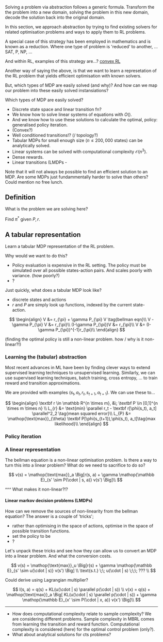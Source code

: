 Solving a problem via abstraction follows a generic formula. Transform the the problem into a new domain, solving the problem in this new domain, decode the solution back into the original domain.

In this section, we approach abstraction by trying to find existing solvers for related optimisation problems and ways to apply them to RL problems.

A special case of this strategy has been employed in  mathematics and is known as a reduction. Where one type of problem is 'reduced' to another, ... SAT, P, NP, ...

And within RL, examples of this strategy are...?  [convex RL](https://bodono.github.io/thesis/bod_thesis.pdf)

Another way of saying the above, is that we want to learn a represetation of the RL problem that yields efficient optimisation with known solvers.

<!-- Want to demonstrate the problem being solved -->

But, which types of MDP are easily solved (and why)? And how can we map our problem into these easily solved instansiations?


Which types of MDP are easily solved?

- Discrete state space and linear transition fn?
- We know how to solve linear systems of equations with $O()$.
- And we know how to use these solutions to calculate the optimal, policy: generalised policy iteration.
- (Convex?)
- Well conditioned transitions!? (/ topology?)
- Tabular MDPs for small enough size ($n\le 200,000$ states) can be analytically solved.
- Linear systems can be solved with computational complexity $\mathcal O(n^3)$.
- Dense rewards.
- Linear transitions (LMDPs - 

Note that it will not always be possible to find an efficient solution to an MDP.
Are some MDPs just fundammentally harder to solve than others?
Could mention no free lunch.

<!-- Want an example -->

## Definition

What is the problem we are solving here?

Find $\pi^{* }$ given $P, r$.

## A tabular representation

Learn a tabular MDP representation of the RL problem.

Why would we want to do this?
- Policy evaluation is expensive in the RL setting. The policy must be simulated over all possible states-action pairs. And scales poorly with variance. (how poorly?)
- ?

Just quickly, what does a tabular MDP look like?
- discrete states and actions
- $r$ and $P$ are simply look up functions, indexed by the current state-action.

$$
\begin{align}
V &= r_{\pi} + \gamma P_{\pi} V \tag{bellman eqn}\\
V - \gamma P_{\pi} V &= r_{\pi}\\
(I-\gamma P_{\pi})V &= r_{\pi}\\
V &= (I-\gamma P_{\pi})^{-1}r_{\pi}\\
\end{align}
$$

(finding the optimal policy is still a non-linear problem. how / why is it non-linear?!)


### Learning the (tabular) abstraction

Most recent advances in ML have been by finding clever ways to extend supervised learning techniques to unsupervised learning. Similarly, we can use supervised learning techniques, batch training, cross entropy, ... to train reward and transition approximations.

We are provided with examples $(s_t, a_t, r_t, s_{t+1}, a_{t+1})$. We can use these to...

$$
\begin{align}
\textbf  r \in \mathbb R^{n \times m}, &\; \textbf P \in [0,1]^{n \times m \times n} \\
L_{r} &= \text{min} \parallel r_t - \textbf r[\phi(s_t), a_t] \parallel^2_2 \tag{mean squared error}\\
L_{P} &= \mathop{\text{max}}_{\theta} \textbf P[\phi(s_{t+1}),\phi(s_t), a_t]\tag{max likelihood}\\
\end{align}
$$

### Policy iteration



### A linear representation

The bellman equation is a non-linear optimisation problem.
Is there a way to turn this into a linear problem? What do we need to sacrifice to do so?

$$
v(s) = \mathop{\text{max}}_a \Big[r(s, a) + \gamma \mathop{\mathbb E}_{s' \sim P(\cdot | s, a)} v(s') \Big]\\
$$

^^^ What makes it non-linear?!?


#### Linear markov decision problems (LMDPs)

How can we remove the sources of non-linearity from the bellman equation? The answer is a couple of 'tricks';

- rather than optimising in the space of actions, optimise in the space of possible transition functions.
- set the policy to be
- ?

Let's unpack these tricks and see how they can allow us to convert an MDP into a linear problem. And what the conversion costs.


$$
v(s) = \mathop{\text{max}}_u \Big[r(s) + \gamma \mathop{\mathbb E}_{s' \sim u(\cdot | s)} v(s') \Big] \\
\text{s.t.}  \;\; u(\cdot | s) \;\;\; ??? \\
$$

Could derive using Lagrangian multiplier?

$$
l(s, a) = q(s) + KL(u(\cdot | s) \parallel p(\cdot | s)) \\
v(x) = q(s) + \mathop{\text{max}}_a \Big[ KL(u(\cdot | s) \parallel p(\cdot | s)) +  \gamma \mathop{\mathbb E}_{x' \sim P(\cdot | x, a)} v(x') \Big]\\
$$

***

- How does computational complexity relate to sample complexity?
We are considering different problems. Sample complexity in MBRL comes from learning the transition and reward function. Computational complexity is considered (here) for the optimal control problem (only?).
- What about analytical solutions for cts problems?
